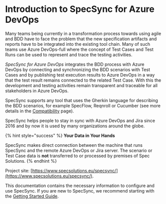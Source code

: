 # Introduction to SpecSync for Azure DevOps

Many teams being currently in a transformation process towards using agile and BDD have to face the problem that the new specification artifacts and reports have to be integrated into the existing tool chain. Many of such teams use Azure DevOps-full where the concept of Test Cases and Test Runs can be used to represent and trace the testing activities. 

_SpecSync for Azure DevOps_ integrates the BDD process with Azure DevOps by connecting and synchronizing the BDD scenarios with Test Cases and by publishing test execution results to Azure DevOps in a way that the test result remains connected to the related Test Case. With this the development and testing activities remain transparent and traceable for all stakeholders in Azure DevOps.

SpecSync supports any tool that uses the Gherkin language for describing the BDD scenarios, for example SpecFlow, Reqnroll or Cucumber (see more details in the [Compatibility](reference\compatibility.md) page). 

SpecSync helps people to stay in sync with Azure DevOps and Jira since 2016 and by now it is used by many organizations around the globe.

{% hint style="success" %}
**Your Data in Your Hands**

SpecSync makes direct connection between the machine that runs SpecSync and the remote Azure DevOps or Jira server. The scenario or Test Case data is **not** transferred to or processed by premises of Spec Solutions.
{% endhint %}

Project site: [https://www.specsolutions.eu/specsync/](https://www.specsolutions.eu/specsync/).

This documentation contains the necessary information to configure and use SpecSync. If you are new to SpecSync, we recommend starting with the [Getting Started Guide](getting-started/).

